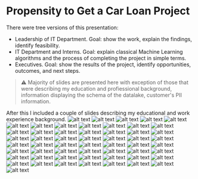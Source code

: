 # Propensity to Get a Car Loan Project

There were tree versions of this presentation:
* Leadership of IT Department. Goal: show the work, explain the findings, identify feasibility. 
* IT Department and Interns. Goal: explain classical Machine Learning algorithms and the process of completing the project in simple terms. 
* Executives. Goal: show the results of the project, identify opportunities, outcomes, and next steps. 

> :warning: Majority of slides are presented here with exception of those that were describing my education and profiessional background, information displaying the schema of the datalake, customer's PII information. 

After this I included a couple of slides describing my educational and work experience background. 
![alt text](https://github.com/dymytryo/car_loan_propensity/blob/8d4be7850731255ba835031ddafbea798a014100/loan_propensity_slides/Slide01.png?raw=true)
![alt text](https://github.com/dymytryo/car_loan_propensity/blob/8d4be7850731255ba835031ddafbea798a014100/loan_propensity_slides/Slide02.png?raw=true)
![alt text](https://github.com/dymytryo/car_loan_propensity/blob/8d4be7850731255ba835031ddafbea798a014100/loan_propensity_slides/Slide03.png?raw=true)
![alt text](https://github.com/dymytryo/car_loan_propensity/blob/8d4be7850731255ba835031ddafbea798a014100/loan_propensity_slides/Slide04.png?raw=true)
![alt text](https://github.com/dymytryo/car_loan_propensity/blob/8d4be7850731255ba835031ddafbea798a014100/loan_propensity_slides/Slide05.png?raw=true)
![alt text](https://github.com/dymytryo/car_loan_propensity/blob/8d4be7850731255ba835031ddafbea798a014100/loan_propensity_slides/Slide06.png?raw=true)
![alt text](https://github.com/dymytryo/car_loan_propensity/blob/8d4be7850731255ba835031ddafbea798a014100/loan_propensity_slides/Slide07.png?raw=true)
![alt text](https://github.com/dymytryo/car_loan_propensity/blob/8d4be7850731255ba835031ddafbea798a014100/loan_propensity_slides/Slide08.png?raw=true)
![alt text](https://github.com/dymytryo/car_loan_propensity/blob/8d4be7850731255ba835031ddafbea798a014100/loan_propensity_slides/Slide09.png?raw=true)
![alt text](https://github.com/dymytryo/car_loan_propensity/blob/8d4be7850731255ba835031ddafbea798a014100/loan_propensity_slides/Slide10.png?raw=true)
![alt text](https://github.com/dymytryo/car_loan_propensity/blob/8d4be7850731255ba835031ddafbea798a014100/loan_propensity_slides/Slide11.png?raw=true)
![alt text](https://github.com/dymytryo/car_loan_propensity/blob/8d4be7850731255ba835031ddafbea798a014100/loan_propensity_slides/Slide12.png?raw=true)
![alt text](https://github.com/dymytryo/car_loan_propensity/blob/8d4be7850731255ba835031ddafbea798a014100/loan_propensity_slides/Slide13.png?raw=true)
![alt text](https://github.com/dymytryo/car_loan_propensity/blob/8d4be7850731255ba835031ddafbea798a014100/loan_propensity_slides/Slide14.png?raw=true)
![alt text](https://github.com/dymytryo/car_loan_propensity/blob/8d4be7850731255ba835031ddafbea798a014100/loan_propensity_slides/Slide15.png?raw=true)
![alt text](https://github.com/dymytryo/car_loan_propensity/blob/8d4be7850731255ba835031ddafbea798a014100/loan_propensity_slides/Slide16.png?raw=true)
![alt text](https://github.com/dymytryo/car_loan_propensity/blob/8d4be7850731255ba835031ddafbea798a014100/loan_propensity_slides/Slide17.png?raw=true)
![alt text](https://github.com/dymytryo/car_loan_propensity/blob/8d4be7850731255ba835031ddafbea798a014100/loan_propensity_slides/Slide18.png?raw=true)
![alt text](https://github.com/dymytryo/car_loan_propensity/blob/8d4be7850731255ba835031ddafbea798a014100/loan_propensity_slides/Slide19.png?raw=true)
![alt text](https://github.com/dymytryo/car_loan_propensity/blob/8d4be7850731255ba835031ddafbea798a014100/loan_propensity_slides/Slide20.png?raw=true)
![alt text](https://github.com/dymytryo/car_loan_propensity/blob/8d4be7850731255ba835031ddafbea798a014100/loan_propensity_slides/Slide21.png?raw=true)
![alt text](https://github.com/dymytryo/car_loan_propensity/blob/8d4be7850731255ba835031ddafbea798a014100/loan_propensity_slides/Slide22.png?raw=true)
![alt text](https://github.com/dymytryo/car_loan_propensity/blob/8d4be7850731255ba835031ddafbea798a014100/loan_propensity_slides/Slide23.png?raw=true)
![alt text](https://github.com/dymytryo/car_loan_propensity/blob/8d4be7850731255ba835031ddafbea798a014100/loan_propensity_slides/Slide24.png?raw=true)
![alt text](https://github.com/dymytryo/car_loan_propensity/blob/8d4be7850731255ba835031ddafbea798a014100/loan_propensity_slides/Slide25.png?raw=true)
![alt text](https://github.com/dymytryo/car_loan_propensity/blob/8d4be7850731255ba835031ddafbea798a014100/loan_propensity_slides/Slide26.png?raw=true)
![alt text](https://github.com/dymytryo/car_loan_propensity/blob/8d4be7850731255ba835031ddafbea798a014100/loan_propensity_slides/Slide27.png?raw=true)
![alt text](https://github.com/dymytryo/car_loan_propensity/blob/8d4be7850731255ba835031ddafbea798a014100/loan_propensity_slides/Slide28.png?raw=true)
![alt text](https://github.com/dymytryo/car_loan_propensity/blob/8d4be7850731255ba835031ddafbea798a014100/loan_propensity_slides/Slide29.png?raw=true)
![alt text](https://github.com/dymytryo/car_loan_propensity/blob/8d4be7850731255ba835031ddafbea798a014100/loan_propensity_slides/Slide30.png?raw=true)
![alt text](https://github.com/dymytryo/car_loan_propensity/blob/8d4be7850731255ba835031ddafbea798a014100/loan_propensity_slides/Slide31.png?raw=true)
![alt text](https://github.com/dymytryo/car_loan_propensity/blob/8d4be7850731255ba835031ddafbea798a014100/loan_propensity_slides/Slide32.png?raw=true)
![alt text](https://github.com/dymytryo/car_loan_propensity/blob/8d4be7850731255ba835031ddafbea798a014100/loan_propensity_slides/Slide33.png?raw=true)
![alt text](https://github.com/dymytryo/car_loan_propensity/blob/8d4be7850731255ba835031ddafbea798a014100/loan_propensity_slides/Slide34.png?raw=true)
![alt text](https://github.com/dymytryo/car_loan_propensity/blob/8d4be7850731255ba835031ddafbea798a014100/loan_propensity_slides/Slide35.png?raw=true)
![alt text](https://github.com/dymytryo/car_loan_propensity/blob/8d4be7850731255ba835031ddafbea798a014100/loan_propensity_slides/Slide36.png?raw=true)
![alt text](https://github.com/dymytryo/car_loan_propensity/blob/8d4be7850731255ba835031ddafbea798a014100/loan_propensity_slides/Slide37.png?raw=true)
![alt text](https://github.com/dymytryo/car_loan_propensity/blob/8d4be7850731255ba835031ddafbea798a014100/loan_propensity_slides/Slide38.png?raw=true)
![alt text](https://github.com/dymytryo/car_loan_propensity/blob/8d4be7850731255ba835031ddafbea798a014100/loan_propensity_slides/Slide39.png?raw=true)
![alt text](https://github.com/dymytryo/car_loan_propensity/blob/8d4be7850731255ba835031ddafbea798a014100/loan_propensity_slides/Slide40.png?raw=true)
![alt text](https://github.com/dymytryo/car_loan_propensity/blob/8d4be7850731255ba835031ddafbea798a014100/loan_propensity_slides/Slide41.png?raw=true)
![alt text](https://github.com/dymytryo/car_loan_propensity/blob/8d4be7850731255ba835031ddafbea798a014100/loan_propensity_slides/Slide42.png?raw=true)
![alt text](https://github.com/dymytryo/car_loan_propensity/blob/8d4be7850731255ba835031ddafbea798a014100/loan_propensity_slides/Slide43.png?raw=true)
![alt text](https://github.com/dymytryo/car_loan_propensity/blob/8d4be7850731255ba835031ddafbea798a014100/loan_propensity_slides/Slide44.png?raw=true)
![alt text](https://github.com/dymytryo/car_loan_propensity/blob/8d4be7850731255ba835031ddafbea798a014100/loan_propensity_slides/Slide45.png?raw=true)
![alt text](https://github.com/dymytryo/car_loan_propensity/blob/8d4be7850731255ba835031ddafbea798a014100/loan_propensity_slides/Slide46.png?raw=true)
![alt text](https://github.com/dymytryo/car_loan_propensity/blob/8d4be7850731255ba835031ddafbea798a014100/loan_propensity_slides/Slide47.png?raw=true)
![alt text](https://github.com/dymytryo/car_loan_propensity/blob/8d4be7850731255ba835031ddafbea798a014100/loan_propensity_slides/Slide48.png?raw=true)
![alt text](https://github.com/dymytryo/car_loan_propensity/blob/8d4be7850731255ba835031ddafbea798a014100/loan_propensity_slides/Slide49.png?raw=true)
![alt text](https://github.com/dymytryo/car_loan_propensity/blob/8d4be7850731255ba835031ddafbea798a014100/loan_propensity_slides/Slide50.png?raw=true)
![alt text](https://github.com/dymytryo/car_loan_propensity/blob/8d4be7850731255ba835031ddafbea798a014100/loan_propensity_slides/Slide51.png?raw=true)
![alt text](https://github.com/dymytryo/car_loan_propensity/blob/8d4be7850731255ba835031ddafbea798a014100/loan_propensity_slides/Slide52.png?raw=true)
![alt text](https://github.com/dymytryo/car_loan_propensity/blob/8d4be7850731255ba835031ddafbea798a014100/loan_propensity_slides/Slide53.png?raw=true)
![alt text](https://github.com/dymytryo/car_loan_propensity/blob/8d4be7850731255ba835031ddafbea798a014100/loan_propensity_slides/Slide54.png?raw=true)
![alt text](https://github.com/dymytryo/car_loan_propensity/blob/8d4be7850731255ba835031ddafbea798a014100/loan_propensity_slides/Slide55.png?raw=true)
